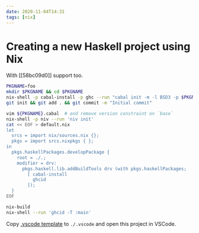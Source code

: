 ```yaml
---
date: 2020-11-04T14:31
tags: [nix]
---
```


# Creating a new Haskell project using Nix

With [[58bc09d0]] support too.

```bash
PKGNAME=foo
mkdir $PKGNAME && cd $PKGNAME
nix-shell -p cabal-install -p ghc --run "cabal init -m -l BSD3 -p $PKGNAME"
git init && git add . && git commit -m "Initial commit"

vim ${PKGNAME}.cabal  # and remove version constraint on `base`
nix-shell -p niv --run 'niv init'
cat << EOF > default.nix
let 
  srcs = import nix/sources.nix {};
  pkgs = import srcs.nixpkgs { };
in 
  pkgs.haskellPackages.developPackage {
    root = ./.;
    modifier = drv:
      pkgs.haskell.lib.addBuildTools drv (with pkgs.haskellPackages;
        [ cabal-install
          ghcid
        ]);
  }
EOF

nix-build
nix-shell --run 'ghcid -T :main'
```

Copy [.vscode template](https://github.com/srid/reflex-stone/tree/master/.vscode) to `./.vscode` and open this project in VSCode.